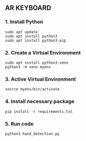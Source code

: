 ## AR KEYBOARD

### 1. Install Python
	sudo apt update
	sudo apt install python3
	sudo apt install python3-pip

### 2. Create a Virtual Environment
	sudo apt install python3-venv
	python3 -m venv myenv
	
### 3. Active Virtual Environment
	source myenv/bin/activate
	
### 4. Install necessary package
	pip install -r requirements.txt

### 5. Run code
	python3 hand_detection.py